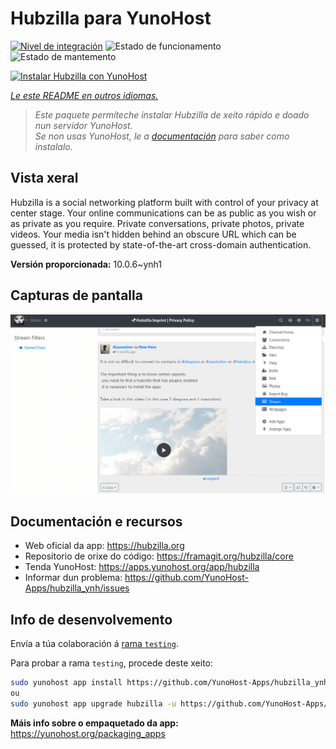 <!--
NOTA: Este README foi creado automáticamente por <https://github.com/YunoHost/apps/tree/master/tools/readme_generator>
NON debe editarse manualmente.
-->

# Hubzilla para YunoHost

[![Nivel de integración](https://apps.yunohost.org/badge/integration/hubzilla)](https://ci-apps.yunohost.org/ci/apps/hubzilla/)
![Estado de funcionamento](https://apps.yunohost.org/badge/state/hubzilla)
![Estado de mantemento](https://apps.yunohost.org/badge/maintained/hubzilla)

[![Instalar Hubzilla con YunoHost](https://install-app.yunohost.org/install-with-yunohost.svg)](https://install-app.yunohost.org/?app=hubzilla)

*[Le este README en outros idiomas.](./ALL_README.md)*

> *Este paquete permíteche instalar Hubzilla de xeito rápido e doado nun servidor YunoHost.*  
> *Se non usas YunoHost, le a [documentación](https://yunohost.org/install) para saber como instalalo.*

## Vista xeral

Hubzilla is a social networking platform built with control of your privacy at center stage. Your online communications can be as public as you wish or as private as you require. Private conversations, private photos, private videos. Your media isn't hidden behind an obscure URL which can be guessed, it is protected by state-of-the-art cross-domain authentication.


**Versión proporcionada:** 10.0.6~ynh1

## Capturas de pantalla

![Captura de pantalla de Hubzilla](./doc/screenshots/hubzilla-1.png)

## Documentación e recursos

- Web oficial da app: <https://hubzilla.org>
- Repositorio de orixe do código: <https://framagit.org/hubzilla/core>
- Tenda YunoHost: <https://apps.yunohost.org/app/hubzilla>
- Informar dun problema: <https://github.com/YunoHost-Apps/hubzilla_ynh/issues>

## Info de desenvolvemento

Envía a túa colaboración á [rama `testing`](https://github.com/YunoHost-Apps/hubzilla_ynh/tree/testing).

Para probar a rama `testing`, procede deste xeito:

```bash
sudo yunohost app install https://github.com/YunoHost-Apps/hubzilla_ynh/tree/testing --debug
ou
sudo yunohost app upgrade hubzilla -u https://github.com/YunoHost-Apps/hubzilla_ynh/tree/testing --debug
```

**Máis info sobre o empaquetado da app:** <https://yunohost.org/packaging_apps>
